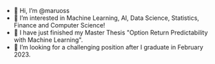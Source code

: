 - 👋 Hi, I’m @maruoss
- 👀 I’m interested in Machine Learning, AI, Data Science, Statistics, Finance and Computer Science!
- 🌱 I have just finished my Master Thesis "Option Return Predictability with Machine Learning".
- 💞️ I’m looking for a challenging position after I graduate in February 2023.

<!---
maruoss/maruoss is a ✨ special ✨ repository because its `README.md` (this file) appears on your GitHub profile.
You can click the Preview link to take a look at your changes.
--->
